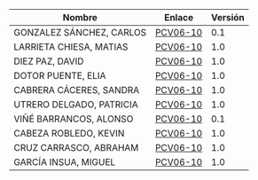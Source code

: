 | Nombre | Enlace | Versión |
|--------|--------|---------|
|GONZALEZ SÁNCHEZ, CARLOS | [PCV06-10](https://github.com/carlosgs-iesgoya/UML) | 0.1 |
|LARRIETA CHIESA, MATIAS | [PCV06-10](https://github.com/MatChiesa/UML-PCV06-10) | 1.0 |
|DIEZ PAZ, DAVID | [PCV06-10](https://github.com/david10paz/PCV06-10---David-Diez-Paz) | 1.0 |
|DOTOR PUENTE, ELIA | [PCV06-10](https://github.com/eliadotor/PCV06-10) | 1.0 |
|CABRERA CÁCERES, SANDRA | [PCV06-10](https://github.com/Sandra90-16/UML_Sandra) |1.0|
|UTRERO DELGADO, PATRICIA | [PCV06-10](https://github.com/paatrii/PCV06-10)|1.0|
|VIÑÉ BARRANCOS, ALONSO| [PCV06-10](https://github.com/AlonsoViBa/PUML)|0.1|
|CABEZA ROBLEDO, KEVIN | [PCV06-10](https://github.com/KevinCabeza/practicas-PLANTUML)|1.0|
|CRUZ CARRASCO, ABRAHAM | [PCV06-10](https://github.com/Abraham99cc/Plantuml)|1.0|
|GARCÍA INSUA, MIGUEL | [PCV06-10](https://github.com/mgi007/PCV06-10/tree/master/src)|1.0|
